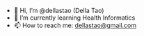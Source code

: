- 👋 Hi, I’m @dellastao (Della Tao)
- 🌱 I’m currently learning Health Informatics
- 📫 How to reach me: dellastao@gmail.com

<!---
dellastao/dellastao is a ✨ special ✨ repository because its `README.md` (this file) appears on your GitHub profile.
You can click the Preview link to take a look at your changes.
--->

